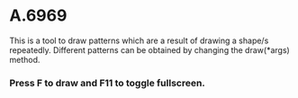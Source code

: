 # A.6969
This is a tool to draw patterns which are a result of drawing a shape/s repeatedly. Different patterns can be obtained by changing the draw(*args) method.
### Press F to draw and F11 to toggle fullscreen.
